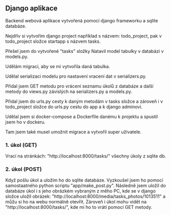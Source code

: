 ## Django aplikace

Backend webová aplikace vytvořená pomocí django frameworku a sqlite databáze.

Nejdřív si vytvořím django project například s názvem: todo_project, pak v todo_project složce startapp s názvem tasks.

Přešel jsem do vytvořené "tasks" složky Natavil model tabulky v databázi v models.py.

Udělám migraci, aby se mi vytvořila daná tabulka.

Udělal serializaci modelu pro nastavení vracení dat v serializers.py.

Přidal jsem GET metodu pro vrácení seznamu úkolů z databáze a další metody do views.py závislých na serializers.py a models.py.

Přidal jsem do urls.py cesty k daným metodám v tasks složce a zároveň i v todo_project složce do urls.py cestu do app a k django adminovi.

Udělal jsem si docker-compose a Dockerfile danému k projektu a spustil jsem ho v dockeru.

Tam jsem také musel umožnit migrace a vytvořil super uživatele.



### 1. úkol (GET)
Vrací na stránkách: "http://localhost:8000/tasks/" všechny úkoly z sqlite db.

### 2. úkol (POST)
Když pošlu úkol a uložím ho do sqlite databáze.
Vyzkoušel jsem ho pomocí samostaatného python scriptu "app/make_post.py".
Následně jsem uložil do databáze úkol i s jeho obrázkém vybraným z měho PC, kde se v django složce uložil obrázek: "http://localhost:8000/media/tasks_photos/1013511" a můžu si ho na webu normálně otevřít. Zároveň i úkol mohu vidět na "http://localhost:8000/tasks/", kde mi ho to vrátí pomocí GET metody.
